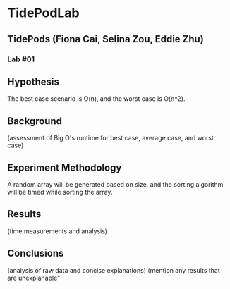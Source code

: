 # TidePodLab
## TidePods (Fiona Cai, Selina Zou, Eddie Zhu)
### Lab #01

## Hypothesis
The best case scenario is O(n), and the worst case is O(n^2).

## Background
(assessment of Big O's runtime for best case, average case, and worst case)

## Experiment Methodology
A random array will be generated based on size, and the sorting algorithm will be timed while sorting the array. 

## Results 
(time measurements and analysis)

## Conclusions
(analysis of raw data and concise explanations)
(mention any results that are unexplanable"

